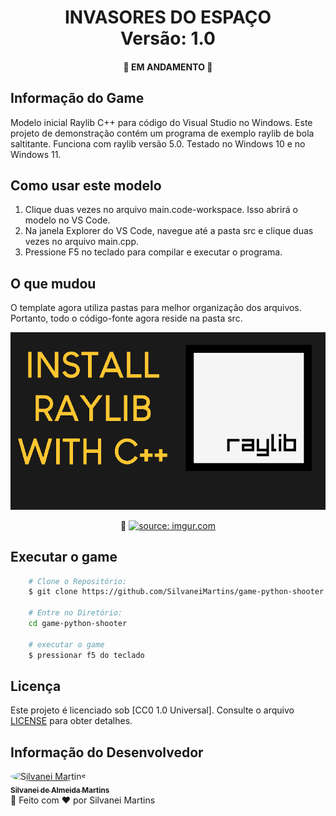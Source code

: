 <h1 align="center">
    INVASORES DO ESPAÇO
    <br />
    Versão: 1.0
</h1>

<h4 align="center">
    🚀 EM ANDAMENTO 🚀
</h4>

## Informação do Game

Modelo inicial Raylib C++ para código do Visual Studio no Windows.
Este projeto de demonstração contém um programa de exemplo raylib de bola saltitante.
Funciona com raylib versão 5.0. Testado no Windows 10 e no Windows 11.

## Como usar este modelo

1. Clique duas vezes no arquivo main.code-workspace. Isso abrirá o modelo no VS Code.
2. Na janela Explorer do VS Code, navegue até a pasta src e clique duas vezes no arquivo main.cpp.
3. Pressione F5 no teclado para compilar e executar o programa.

## O que mudou

O template agora utiliza pastas para melhor organização dos arquivos.
Portanto, todo o código-fonte agora reside na pasta src.

<p align="center">
  <img src="preview.jpg" alt="" width="800">
</p>

<p align="center">
🎥 <a href="https://imgur.com/XYPS5u1"><img src="https://i.imgur.com/XYPS5u1.png" title="source: imgur.com" /></a>
</p>

## Executar o game

```bash
    # Clone o Repositório:
    $ git clone https://github.com/SilvaneiMartins/game-python-shooter

    # Entre no Diretório:
    cd game-python-shooter

    # executar o game
    $ pressionar f5 do teclado
```

## Licença

Este projeto é licenciado sob [CC0 1.0 Universal]. Consulte o arquivo [LICENSE](https://github.com/SilvaneiMartins/sam-fitness/blob/master/LICENSE) para obter detalhes.

## Informação do Desenvolvedor

<a href="https://github.com/SilvaneiMartins">
    <img
        style="border-radius:50%"
        src="https://github.com/SilvaneiMartins.png"
        width="100px;"
        alt="Silvanei Martins"
    />
    <br />
    <sub>
        <b>Silvanei de Almeida Martins</b>
    </sub>
</a>
     <a href="https://github.com/SilvaneiMartins" title="Silvanei martins" >
 </a>
<br />
🚀 Feito com ❤️ por Silvanei Martins
